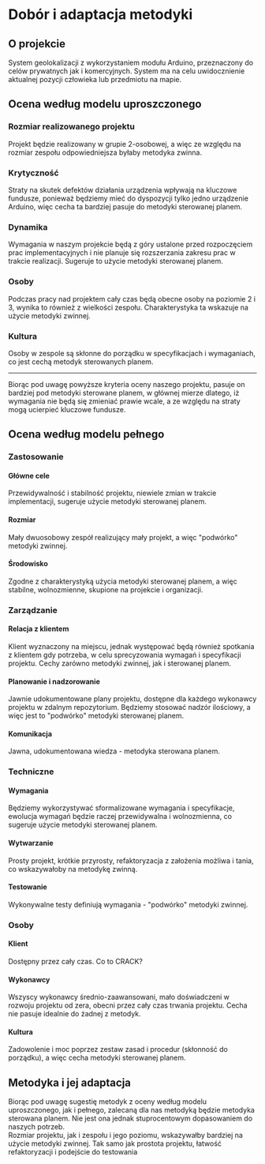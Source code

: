 # Dobór i adaptacja metodyki

## O projekcie

System geolokalizacji z wykorzystaniem modułu Arduino, przeznaczony do celów prywatnych jak i komercyjnych. System ma na celu uwidocznienie aktualnej pozycji człowieka lub przedmiotu na mapie.

## Ocena według modelu uproszczonego

### Rozmiar realizowanego projektu

Projekt będzie realizowany w grupie 2-osobowej, a więc ze względu na rozmiar zespołu odpowiedniejsza byłaby metodyka zwinna.

### Krytyczność

Straty na skutek defektów działania urządzenia wpływają na kluczowe fundusze, ponieważ będziemy mieć do dyspozycji tylko jedno urządzenie Arduino, więc cecha ta bardziej pasuje do metodyki sterowanej planem.

### Dynamika

Wymagania w naszym projekcie będą z góry ustalone przed rozpoczęciem prac implementacyjnych i nie planuje się rozszerzania zakresu prac w trakcie realizacji. Sugeruje to użycie metodyki sterowanej planem.

### Osoby 
Podczas pracy nad projektem cały czas będą obecne osoby na poziomie 2 i 3, wynika to również z wielkości zespołu. Charakterystyka ta wskazuje na użycie metodyki zwinnej.

### Kultura

Osoby w zespole są skłonne do porządku w specyfikacjach i wymaganiach, co jest cechą metodyk sterowanych planem.

---
Biorąc pod uwagę powyższe kryteria oceny naszego projektu, pasuje on bardziej pod metodyki sterowane planem, w głównej mierze dlatego, iż wymagania nie będą się zmieniać prawie wcale, a ze względu na straty mogą ucierpieć kluczowe fundusze. 

## Ocena według modelu pełnego

### Zastosowanie

#### Główne cele
Przewidywalność i stabilność projektu, niewiele zmian w trakcie implementacji, sugeruje użycie metodyki sterowanej planem.

#### Rozmiar
Mały dwuosobowy zespół realizujący mały projekt, a więc "podwórko" metodyki zwinnej.

####  Środowisko
Zgodne z charakterystyką użycia metodyki sterowanej planem, a więc stabilne, wolnozmienne, skupione na projekcie i organizacji.

### Zarządzanie

#### Relacja z klientem
Klient wyznaczony na miejscu, jednak występować będą również spotkania z klientem gdy potrzeba, w celu sprecyzowania wymagań i specyfikacji projektu. 
Cechy zarówno metodyki zwinnej, jak i sterowanej planem.

#### Planowanie i nadzorowanie
Jawnie udokumentowane plany projektu, dostępne dla każdego wykonawcy projektu w zdalnym repozytorium. Będziemy stosować nadzór ilościowy, a więc jest to "podwórko" metodyki sterowanej planem.

#### Komunikacja
Jawna, udokumentowana wiedza - metodyka sterowana planem.

### Techniczne

#### Wymagania
Będziemy wykorzystywać sformalizowane wymagania i specyfikacje, ewolucja wymagań będzie raczej przewidywalna i wolnozmienna, co sugeruje użycie metodyki sterowanej planem.

#### Wytwarzanie
Prosty projekt, krótkie przyrosty, refaktoryzacja z założenia możliwa i tania, co wskazywałoby na metodykę zwinną.

#### Testowanie
Wykonywalne testy definiują wymagania - "podwórko" metodyki zwinnej.

### Osoby

#### Klient
Dostępny przez cały czas. Co to CRACK?
#### Wykonawcy 
Wszyscy wykonawcy średnio-zaawansowani, mało doświadczeni w rozwoju projektu od zera, obecni przez cały czas trwania projektu. Cecha nie pasuje idealnie do żadnej z metodyk.

#### Kultura
Zadowolenie i moc poprzez zestaw zasad i procedur (skłonność do porządku), a więc cecha metodyki sterowanej planem.

## Metodyka i jej adaptacja
Biorąc pod uwagę sugestię metodyk z oceny według modelu uproszczonego, jak i pełnego, zalecaną dla nas metodyką będzie metodyka sterowana planem. Nie jest ona jednak stuprocentowym dopasowaniem do naszych potrzeb.  
Rozmiar projektu, jak i zespołu i jego poziomu, wskazywałby bardziej na użycie metodyki zwinnej. Tak samo jak prostota projektu, łatwość refaktoryzacji i podejście do testowania 
<!--stackedit_data:
eyJoaXN0b3J5IjpbLTg1MjA2MzEwNSw4MDgxNDMzOTQsMzAyNT
MxMjk2LDYxNDYzMzUxNSwtMTUzOTU1MjQ2OCwtMTUyNTEzNDYz
NywyMTExOTE2NjcyLC0xNDY0NTI0NjY1LC0xNTk0MDM0ODAwLD
IyNTM5MjU2NiwxNzQzMDQ2NjE2LC0zMTc4NjY4MSwtMTE2Nzc3
NjQsLTE5MzY3ODkyNjYsOTk5NDUxNCwtODY0MzgzNzgyXX0=
-->